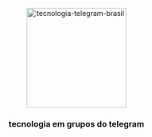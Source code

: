 <p align="center">
    <img src="https://user-images.githubusercontent.com/42984807/57992138-143a8b00-7a89-11e9-9b2a-5dde336bb28d.png" alt="tecnologia-telegram-brasil" width="200" height="200">
<h3 align="center">tecnologia em grupos do telegram</h3>
